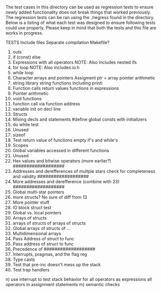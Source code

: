 The test cases in this directory can be used as regression tests to ensure 
newly added functionality does not break things that worked previously. The 
regression tests can be ran using the ./regress found in the directory. Below 
is a listing of what each test was designed to ensure following tests could 
use properly. Please keep in mind that both the tests and this file are works 
in progress.

TESTS
Include files
Separate compilation
Makefile?

1) outs
2) if (const) else
3) Expressions with all operators
    NOTE: Also includes nested ifs
4) for loop
    NOTE: Also includes io.h
5) while loop
6) Character arrays and pointers
    Assigment ptr = array
    pointer arithmetic
7) string library
    string functions including printi
8) Function calls
    return values
    functions in expressions
9) Pointer arithmetic
10) void functions
11) function call via function address
12) variable init on decl line
13) Structs
14) Mixing decls and statements
    #define
    global consts with initializers
15) do while test
16) Unused
17) sizeof
18) Test return value of functions
    empty if's and while's
19) Scopes
20) Global variables accessed in different functions
21) Unused
22) Hex values and bitwise operators (more earlier?) ###################
23) Addresses and derefferences of multple stars
    check for completeness and validity     ###################
24) More addresses and derefference (combine with 23) ###################
25) Global multi-star pointers
26) more structs? No sure of diff from 13
27) More pointer stuff
28) IO block struct test
29) Global vs. local pointers
30) Arrays of structs
31) arrays of structs of arrays of structs
32) Global arrays of structs of ...
33) Multidimensional arrays
34) Pass Address of struct to func
35) Pass address of struct to func
36) Precedence of ###################
37) Interrupts, pragmas, and the flag reg
38) Type casts
39) Test that pre-inc doesn't mess up the stack
40) Test trap handlers



n) use interrupt to test stack behavior for
    all operators as expressions
    all operators in assignment statements
m) semantic checks
